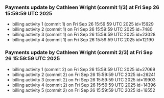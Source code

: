 
### Payments update by Cathleen Wright (commit 1/3) at Fri Sep 26 15:59:59 UTC 2025
- billing activity 1 (commit 1) on Fri Sep 26 15:59:59 UTC 2025 id=15629
- billing activity 2 (commit 1) on Fri Sep 26 15:59:59 UTC 2025 id=7480
- billing activity 3 (commit 1) on Fri Sep 26 15:59:59 UTC 2025 id=23028
- billing activity 4 (commit 1) on Fri Sep 26 15:59:59 UTC 2025 id=12190

### Payments update by Cathleen Wright (commit 2/3) at Fri Sep 26 15:59:59 UTC 2025
- billing activity 1 (commit 2) on Fri Sep 26 15:59:59 UTC 2025 id=27069
- billing activity 2 (commit 2) on Fri Sep 26 15:59:59 UTC 2025 id=26241
- billing activity 3 (commit 2) on Fri Sep 26 15:59:59 UTC 2025 id=19903
- billing activity 4 (commit 2) on Fri Sep 26 15:59:59 UTC 2025 id=14396
- billing activity 5 (commit 2) on Fri Sep 26 15:59:59 UTC 2025 id=16552
